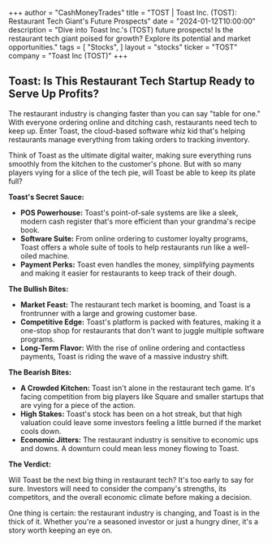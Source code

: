 +++
author = "CashMoneyTrades"
title = "TOST |  Toast Inc. (TOST): Restaurant Tech Giant's Future Prospects"
date = "2024-01-12T10:00:00"
description = "Dive into Toast Inc.'s (TOST) future prospects! Is the restaurant tech giant poised for growth? Explore its potential and market opportunities."
tags = [
"Stocks",
]
layout = "stocks"
ticker = "TOST"
company = "Toast Inc (TOST)"
+++
        


## Toast: Is This Restaurant Tech Startup Ready to Serve Up Profits?

The restaurant industry is changing faster than you can say "table for one."  With everyone ordering online and ditching cash, restaurants need tech to keep up. Enter Toast, the cloud-based software whiz kid that's helping restaurants manage everything from taking orders to tracking inventory. 

Think of Toast as the ultimate digital waiter, making sure everything runs smoothly from the kitchen to the customer's phone. But with so many players vying for a slice of the tech pie, will Toast be able to keep its plate full? 

**Toast's Secret Sauce:**

* **POS Powerhouse:** Toast's point-of-sale systems are like a sleek, modern cash register that's more efficient than your grandma's recipe book.
* **Software Suite:**  From online ordering to customer loyalty programs, Toast offers a whole suite of tools to help restaurants run like a well-oiled machine.
* **Payment Perks:** Toast even handles the money, simplifying payments and making it easier for restaurants to keep track of their dough.

**The Bullish Bites:**

* **Market Feast:** The restaurant tech market is booming, and Toast is a frontrunner with a large and growing customer base.  
* **Competitive Edge:**  Toast's platform is packed with features, making it a one-stop shop for restaurants that don't want to juggle multiple software programs. 
* **Long-Term Flavor:**  With the rise of online ordering and contactless payments, Toast is riding the wave of a massive industry shift. 

**The Bearish Bites:**

* **A Crowded Kitchen:** Toast isn't alone in the restaurant tech game. It's facing competition from big players like Square and smaller startups that are vying for a piece of the action. 
* **High Stakes:** Toast's stock has been on a hot streak, but that high valuation could leave some investors feeling a little burned if the market cools down.
* **Economic Jitters:**  The restaurant industry is sensitive to economic ups and downs. A downturn could mean less money flowing to Toast. 

**The Verdict:**

Will Toast be the next big thing in restaurant tech?  It's too early to say for sure.  Investors will need to consider the company's strengths, its competitors, and the overall economic climate before making a decision.  

One thing is certain: the restaurant industry is changing, and Toast is in the thick of it.  Whether you're a seasoned investor or just a hungry diner, it's a story worth keeping an eye on. 

        